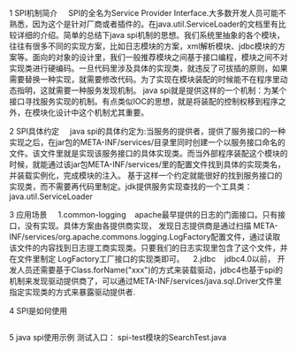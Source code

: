 1 SPI机制简介
    SPI的全名为Service Provider Interface.大多数开发人员可能不熟悉，因为这个是针对厂商或者插件的。在java.util.ServiceLoader的文档里有比较详细的介绍。简单的总结下java spi机制的思想。我们系统里抽象的各个模块，往往有很多不同的实现方案，比如日志模块的方案，xml解析模块、jdbc模块的方案等。面向的对象的设计里，我们一般推荐模块之间基于接口编程，模块之间不对实现类进行硬编码。一旦代码里涉及具体的实现类，就违反了可拔插的原则，如果需要替换一种实现，就需要修改代码。为了实现在模块装配的时候能不在程序里动态指明，这就需要一种服务发现机制。 java spi就是提供这样的一个机制：为某个接口寻找服务实现的机制。有点类似IOC的思想，就是将装配的控制权移到程序之外，在模块化设计中这个机制尤其重要。


2 SPI具体约定
    java spi的具体约定为:当服务的提供者，提供了服务接口的一种实现之后，在jar包的META-INF/services/目录里同时创建一个以服务接口命名的文件。该文件里就是实现该服务接口的具体实现类。而当外部程序装配这个模块的时候，就能通过该jar包META-INF/services/里的配置文件找到具体的实现类名，并装载实例化，完成模块的注入。 基于这样一个约定就能很好的找到服务接口的实现类，而不需要再代码里制定。jdk提供服务实现查找的一个工具类：java.util.ServiceLoader

3 应用场景
    1.common-logging    apache最早提供的日志的门面接口。只有接口，没有实现。具体方案由各提供商实现， 发现日志提供商是通过扫描 META-INF/services/org.apache.commons.logging.LogFactory配置文件，通过读取该文件的内容找到日志提工商实现类。只要我们的日志实现里包含了这个文件，并在文件里制定 LogFactory工厂接口的实现类即可。    
    2.jdbc    jdbc4.0以前， 开发人员还需要基于Class.forName("xxx")的方式来装载驱动，jdbc4也基于spi的机制来发现驱动提供商了，可以通过META-INF/services/java.sql.Driver文件里指定实现类的方式来暴露驱动提供者.
    
4 SPI是如何使用
<p><img src="http://farm8.staticflickr.com/7234/7312124068_e6ecbf9e2a_b.jpg" alt=""></p>

5  java spi使用示例
测试入口：
spi-test模块的SearchTest.java
